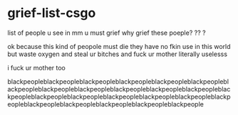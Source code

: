 # grief-list-csgo
list of people u see in mm u must grief
why grief these poeple?  ?? ? 


ok  because this kind of peopole must die they have no fkin use in this world but waste oxygen and steal ur bitches and fuck ur mother
literally uselesss 

i fuck ur mother too


blackpeopleblackpeopleblackpeopleblackpeopleblackpeopleblackpeopleblackpeopleblackpeopleblackpeopleblackpeopleblackpeopleblackpeopleblackpeopleblackpeopleblackpeopleblackpeopleblackpeopleblackpeopleblackpeopleblackpeopleblackpeopleblackpeopleblackpeopleblackpeople
